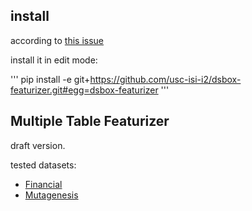 ## install

according to [this issue](https://gitlab.com/datadrivendiscovery/metadata/issues/30)

install it in edit mode:

'''
pip install -e git+https://github.com/usc-isi-i2/dsbox-featurizer.git#egg=dsbox-featurizer
'''


## Multiple Table Featurizer

draft version.

tested datasets:


* [Financial](https://relational.fit.cvut.cz/dataset/Financial)
* [Mutagenesis](https://relational.fit.cvut.cz/dataset/Mutagenesis)